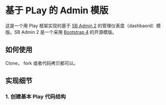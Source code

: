 # 基于 PLay 的 Admin 模版

这是一个用 Play 框架实现的基于 [SB Admin 2](https://github.com/BlackrockDigital/startbootstrap-sb-admin-2) 的管理仪表盘（dashbaord）模版。SB Admin 2 是一个采用 [Bootstrap 4](https://getbootstrap.com/) 的开源模版。

## 如何使用

Clone， fork 或者代码拷贝都可以。

## 实现细节

### 1. 创建基本 Play 代码结构
